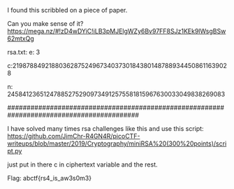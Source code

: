 I found this scribbled on a piece of paper. 

Can you make sense of it? https://mega.nz/#!zD4wDYiC!iLB3pMJElgWZy6Bv97FF8SJz1KEk9lWsgBSw62mtxQg

rsa.txt: 
e: 3

c:219878849218803628752496734037301843801487889344508611639028

n: 245841236512478852752909734912575581815967630033049838269083

##########################################################################################

I have solved many times rsa challenges like this and use this script:
https://github.com/JimChr-R4GN4R/picoCTF-writeups/blob/master/2019/Cryptography/miniRSA%20(300%20points)/script.py


just put in there c in ciphertext variable and the rest.

Flag: abctf{rs4_is_aw3s0m3}
